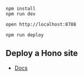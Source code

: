 ```
npm install
npm run dev
```

```
open http://localhost:8788
```

```
npm run deploy
```

## Deploy a Hono site
- [Docs](https://developers.cloudflare.com/pages/framework-guides/deploy-a-hono-site/)
